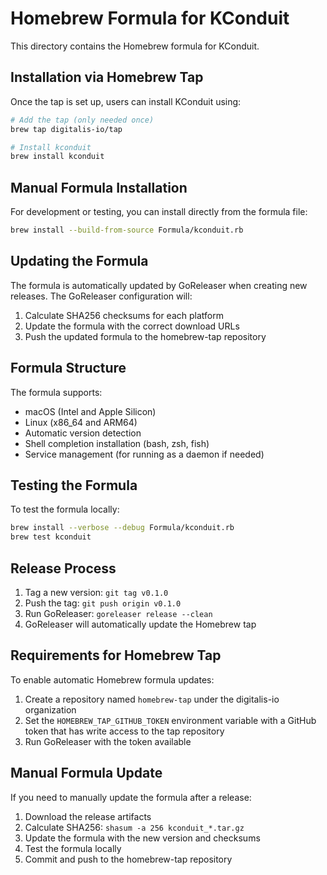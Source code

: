 # Homebrew Formula for KConduit

This directory contains the Homebrew formula for KConduit.

## Installation via Homebrew Tap

Once the tap is set up, users can install KConduit using:

```bash
# Add the tap (only needed once)
brew tap digitalis-io/tap

# Install kconduit
brew install kconduit
```

## Manual Formula Installation

For development or testing, you can install directly from the formula file:

```bash
brew install --build-from-source Formula/kconduit.rb
```

## Updating the Formula

The formula is automatically updated by GoReleaser when creating new releases.
The GoReleaser configuration will:

1. Calculate SHA256 checksums for each platform
2. Update the formula with the correct download URLs
3. Push the updated formula to the homebrew-tap repository

## Formula Structure

The formula supports:
- macOS (Intel and Apple Silicon)
- Linux (x86_64 and ARM64)
- Automatic version detection
- Shell completion installation (bash, zsh, fish)
- Service management (for running as a daemon if needed)

## Testing the Formula

To test the formula locally:

```bash
brew install --verbose --debug Formula/kconduit.rb
brew test kconduit
```

## Release Process

1. Tag a new version: `git tag v0.1.0`
2. Push the tag: `git push origin v0.1.0`
3. Run GoReleaser: `goreleaser release --clean`
4. GoReleaser will automatically update the Homebrew tap

## Requirements for Homebrew Tap

To enable automatic Homebrew formula updates:

1. Create a repository named `homebrew-tap` under the digitalis-io organization
2. Set the `HOMEBREW_TAP_GITHUB_TOKEN` environment variable with a GitHub token that has write access to the tap repository
3. Run GoReleaser with the token available

## Manual Formula Update

If you need to manually update the formula after a release:

1. Download the release artifacts
2. Calculate SHA256: `shasum -a 256 kconduit_*.tar.gz`
3. Update the formula with the new version and checksums
4. Test the formula locally
5. Commit and push to the homebrew-tap repository
